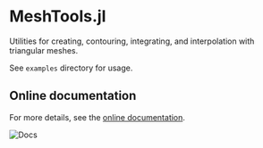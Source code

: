 # MeshTools.jl

Utilities for creating, contouring, integrating, and interpolation with triangular meshes.

See `examples` directory for usage.

## Online documentation
For more details, see the [online documentation](https://projecttorreypines.github.io/MeshTools.jl/dev).

![Docs](https://github.com/ProjectTorreyPines/MeshTools.jl/actions/workflows/make_docs.yml/badge.svg)
